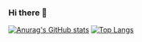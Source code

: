 ### Hi there 👋
[![Anurag's GitHub stats](https://github-readme-stats.vercel.app/api?username=AmirHosseinMissMe)](https://github.com/anuraghazra/github-readme-stats)
[![Top Langs](https://github-readme-stats.vercel.app/api/top-langs/?username=AmirHosseinMissMe&layout=compact&langs_count=9&hide=css,html,jupyter%20notebook,tex&theme=calm)](https://github.com/anuraghazra/github-readme-stats)
